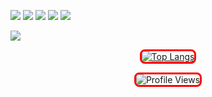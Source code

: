 ![](https://img.shields.io/badge/C%23-informational?style=flat&logo=csharp&logoColor=e3e3e3&color=000000) 
![](https://img.shields.io/badge/Lua*-informational?style=flat&logo=lua&logoColor=e3e3e3&color=000000) 
![](https://img.shields.io/badge/Python-informational?style=flat&logo=python&logoColor=e3e3e3&color=000000) 
![](https://img.shields.io/badge/JavaScript-informational?style=flat&logo=javascript&logoColor=e3e3e3&color=000000)
![](https://img.shields.io/badge/Visual%20Studio-informational?style=flat&logo=visualstudio&color=000000)

![](https://img.shields.io/badge/Windows-informational?style=flat&logo=Windows&logoColor=e3e3e3&color=000000)




<p align="center">
  <a href="https://github.com/cveryskys/github-readme-stats">
    <img src="https://github-readme-stats.vercel.app/api/top-langs/?username=cveryskys&layout=compact&theme=dark&langs_count=6&title_color=ff0000&text_color=ffffff&bg_color=000000&border_color=ff0000&icon_color=ffffff&custom_title=Top%20Langs" alt="Top Langs" style="border: 3px solid red; border-radius: 8px;">
  </a>
</p>



<p align="center">
  <img src="https://komarev.com/ghpvc/?username=string-dot-byte&style=flat-square&color=ff0000" alt="Profile Views" style="border: 3px solid red; border-radius: 8px;">
</p>

